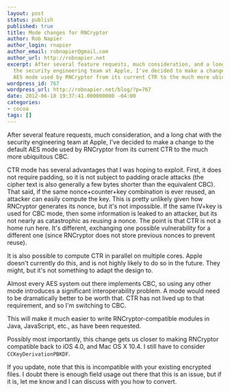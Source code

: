 ```yaml
---
layout: post
status: publish
published: true
title: Mode changes for RNCryptor
author: Rob Napier
author_login: rnapier
author_email: robnapier@gmail.com
author_url: http://robnapier.net
excerpt: After several feature requests, much consideration, and a long chat with
  the security engineering team at Apple, I've decided to make a change to the default
  AES mode used by RNCryptor from its current CTR to the much more ubiquitous CBC.
wordpress_id: 767
wordpress_url: http://robnapier.net/blog/?p=767
date: 2012-06-18 19:37:41.000000000 -04:00
categories:
- cocoa
tags: []
---
```

After several feature requests, much consideration, and a long chat with the security engineering team at Apple, I've decided to make a change to the default AES mode used by RNCryptor from its current CTR to the much more ubiquitous CBC.

CTR mode has several advantages that I was hoping to exploit. First, it does not require padding, so it is not subject to padding oracle attacks (the cipher text is also generally a few bytes shorter than the equivalent CBC). That said, if the same nonce+counter+key combination is ever reused, an attacker can easily compute the key. This is pretty unlikely given how RNCryptor generates its nonce, but it's not impossible. If the same IV+key is used for CBC mode, then some information is leaked to an attacker, but its not nearly as catastrophic as reusing a nonce. The point is that CTR is not a home run here. It's different, exchanging one possible vulnerability for a different one (since RNCryptor does not store previous nonces to prevent reuse).

It is also possible to compute CTR in parallel on multiple cores. Apple doesn't currently do this, and is not highly likely to do so in the future. They might, but it's not something to adapt the design to.

Almost every AES system out there implements CBC, so using any other mode introduces a significant interoperability problem. A mode would need to be dramatically better to be worth that. CTR has not lived up to that requirement, and so I'm switching to CBC.

This will make it much easier to write RNCryptor-compatible modules in Java, JavaScript, etc., as have been requested.

Possibly most importantly, this change gets us closer to making RNCryptor compatible back to iOS 4.0, and Mac OS X 10.4. I still have to consider `CCKeyDerivationPBKDF`.

If you update, note that this is incompatible with your existing encrypted files. I doubt there is enough field usage out there that this is an issue, but if it is, let me know and I can discuss with you how to convert.
